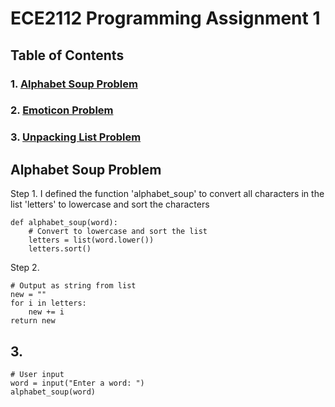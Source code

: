 # ECE2112 Programming Assignment 1

## Table of Contents
### 1. [Alphabet Soup Problem](https://github.com/eltonching88/ECE2112-Projects?tab=readme-ov-file#alphabet-soup-problem-1)
### 2. [Emoticon Problem]()
### 3. [Unpacking List Problem]()


## **Alphabet Soup Problem**
Step 1. I defined the function 'alphabet_soup' to convert all characters in the list 'letters' to lowercase and sort the characters
```
def alphabet_soup(word):
    # Convert to lowercase and sort the list
    letters = list(word.lower())
    letters.sort()
```
Step 2. 
```  
# Output as string from list
new = ""
for i in letters:
    new += i
return new
```
## 3.
    # User input
    word = input("Enter a word: ")
    alphabet_soup(word)
